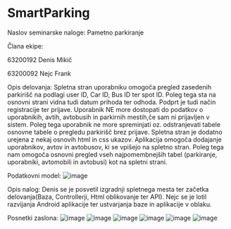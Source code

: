 # SmartParking

Naslov seminarske naloge: Pametno parkiranje

Člana ekipe:

63200192 Denis Mikič

63200092 Nejc Frank

Opis delovanja:
Spletna stran uporabniku omogoča pregled zasedenih parkirišč na podlagi user ID, Car ID, Bus ID ter spot ID. Poleg tega sta na osnovni strani vidna tudi datum prihoda ter odhoda. Podprt je tudi način registracije ter prijave. Uporabnik NE more dostopati do podatkov o uporabnikih, avtih, avtobusih in parkirnih mestih,če sam ni prijavljen v sistem. Poleg tega uporabnik ne more spreminjati oz. odstranjevati tabele osnovne tabele o pregledu parkirišč brez prijave. Spletna stran je dodatno urejena z nekaj osnovih html in css ukazov. Aplikacija omogoča dodajanje uporabnikov, avtov in avtobusov, ki se vpišejo na spletno stran. Poleg tega nam omogoča osnovni pregled vseh najpomembnejših tabel (parkiranje, uporabniki, avtomobili in avtobusi) kot na spletni strani. 

Podatkovni model:
![image](https://user-images.githubusercontent.com/75980791/148655380-5e3d6c11-d5c0-4f8b-80c0-d2b29475ad64.png)


Opis nalog:
Denis se je posvetil izgradnji spletnega mesta ter začetka delovanja(Baza, Controllerji, Html oblikovanje ter API). Nejc se je lotil razvijanja Android aplikacije ter ustvarjanja baze in aplikacije v oblaku. 

Posnetki zaslona:
![image](https://user-images.githubusercontent.com/75980791/148654387-0e5e2aca-3ff5-40e2-a655-ac6ad0beed8a.png)
![image](https://user-images.githubusercontent.com/75980791/148654397-5bab200a-dcf6-45f6-9f19-6bab59466b35.png)
![image](https://user-images.githubusercontent.com/75980791/148654415-508c2e12-d794-4ca8-b5fc-4d8d35334503.png)
![image](https://user-images.githubusercontent.com/75980791/148654442-8670aa3b-10d7-492e-b4fb-2f39ef142f0f.png)
![image](https://user-images.githubusercontent.com/75980791/148654471-c118f709-9029-40fc-8523-ffaee818444a.png)
![image](https://user-images.githubusercontent.com/75980791/148654474-165eb437-0d58-452f-92d1-2a007e904deb.png)





